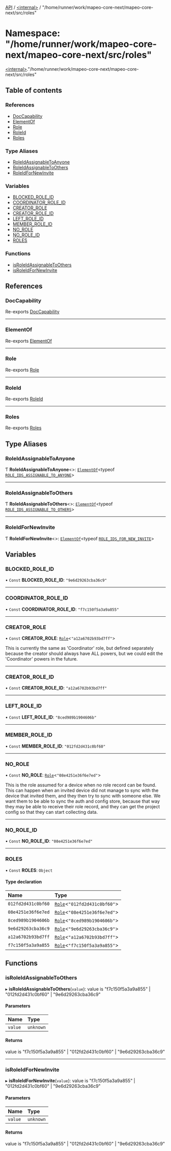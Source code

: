 [API](../README.md) / [\<internal\>](internal_.md) / "/home/runner/work/mapeo-core-next/mapeo-core-next/src/roles"

# Namespace: "/home/runner/work/mapeo-core-next/mapeo-core-next/src/roles"

[\<internal\>](internal_.md)."/home/runner/work/mapeo-core-next/mapeo-core-next/src/roles"

## Table of contents

### References

- [DocCapability](internal_.__home_runner_work_mapeo_core_next_mapeo_core_next_src_roles_.md#doccapability)
- [ElementOf](internal_.__home_runner_work_mapeo_core_next_mapeo_core_next_src_roles_.md#elementof)
- [Role](internal_.__home_runner_work_mapeo_core_next_mapeo_core_next_src_roles_.md#role)
- [RoleId](internal_.__home_runner_work_mapeo_core_next_mapeo_core_next_src_roles_.md#roleid)
- [Roles](internal_.__home_runner_work_mapeo_core_next_mapeo_core_next_src_roles_.md#roles)

### Type Aliases

- [RoleIdAssignableToAnyone](internal_.__home_runner_work_mapeo_core_next_mapeo_core_next_src_roles_.md#roleidassignabletoanyone)
- [RoleIdAssignableToOthers](internal_.__home_runner_work_mapeo_core_next_mapeo_core_next_src_roles_.md#roleidassignabletoothers)
- [RoleIdForNewInvite](internal_.__home_runner_work_mapeo_core_next_mapeo_core_next_src_roles_.md#roleidfornewinvite)

### Variables

- [BLOCKED\_ROLE\_ID](internal_.__home_runner_work_mapeo_core_next_mapeo_core_next_src_roles_.md#blocked_role_id)
- [COORDINATOR\_ROLE\_ID](internal_.__home_runner_work_mapeo_core_next_mapeo_core_next_src_roles_.md#coordinator_role_id)
- [CREATOR\_ROLE](internal_.__home_runner_work_mapeo_core_next_mapeo_core_next_src_roles_.md#creator_role)
- [CREATOR\_ROLE\_ID](internal_.__home_runner_work_mapeo_core_next_mapeo_core_next_src_roles_.md#creator_role_id)
- [LEFT\_ROLE\_ID](internal_.__home_runner_work_mapeo_core_next_mapeo_core_next_src_roles_.md#left_role_id)
- [MEMBER\_ROLE\_ID](internal_.__home_runner_work_mapeo_core_next_mapeo_core_next_src_roles_.md#member_role_id)
- [NO\_ROLE](internal_.__home_runner_work_mapeo_core_next_mapeo_core_next_src_roles_.md#no_role)
- [NO\_ROLE\_ID](internal_.__home_runner_work_mapeo_core_next_mapeo_core_next_src_roles_.md#no_role_id)
- [ROLES](internal_.__home_runner_work_mapeo_core_next_mapeo_core_next_src_roles_.md#roles-1)

### Functions

- [isRoleIdAssignableToOthers](internal_.__home_runner_work_mapeo_core_next_mapeo_core_next_src_roles_.md#isroleidassignabletoothers)
- [isRoleIdForNewInvite](internal_.__home_runner_work_mapeo_core_next_mapeo_core_next_src_roles_.md#isroleidfornewinvite)

## References

### DocCapability

Re-exports [DocCapability](../interfaces/internal_.DocCapability.md)

___

### ElementOf

Re-exports [ElementOf](internal_.md#elementof)

___

### Role

Re-exports [Role](../interfaces/internal_.Role.md)

___

### RoleId

Re-exports [RoleId](internal_.md#roleid)

___

### Roles

Re-exports [Roles](../classes/internal_.Roles.md)

## Type Aliases

### RoleIdAssignableToAnyone

Ƭ **RoleIdAssignableToAnyone**\<\>: [`ElementOf`](internal_.md#elementof)\<typeof [`ROLE_IDS_ASSIGNABLE_TO_ANYONE`](internal_.md#role_ids_assignable_to_anyone)\>

___

### RoleIdAssignableToOthers

Ƭ **RoleIdAssignableToOthers**\<\>: [`ElementOf`](internal_.md#elementof)\<typeof [`ROLE_IDS_ASSIGNABLE_TO_OTHERS`](internal_.md#role_ids_assignable_to_others)\>

___

### RoleIdForNewInvite

Ƭ **RoleIdForNewInvite**\<\>: [`ElementOf`](internal_.md#elementof)\<typeof [`ROLE_IDS_FOR_NEW_INVITE`](internal_.md#role_ids_for_new_invite)\>

## Variables

### BLOCKED\_ROLE\_ID

• `Const` **BLOCKED\_ROLE\_ID**: ``"9e6d29263cba36c9"``

___

### COORDINATOR\_ROLE\_ID

• `Const` **COORDINATOR\_ROLE\_ID**: ``"f7c150f5a3a9a855"``

___

### CREATOR\_ROLE

• `Const` **CREATOR\_ROLE**: [`Role`](../interfaces/internal_.Role.md)\<``"a12a6702b93bd7ff"``\>

This is currently the same as 'Coordinator' role, but defined separately
because the creator should always have ALL powers, but we could edit the
'Coordinator' powers in the future.

___

### CREATOR\_ROLE\_ID

• `Const` **CREATOR\_ROLE\_ID**: ``"a12a6702b93bd7ff"``

___

### LEFT\_ROLE\_ID

• `Const` **LEFT\_ROLE\_ID**: ``"8ced989b1904606b"``

___

### MEMBER\_ROLE\_ID

• `Const` **MEMBER\_ROLE\_ID**: ``"012fd2d431c0bf60"``

___

### NO\_ROLE

• `Const` **NO\_ROLE**: [`Role`](../interfaces/internal_.Role.md)\<``"08e4251e36f6e7ed"``\>

This is the role assumed for a device when no role record can be found. This
can happen when an invited device did not manage to sync with the device that
invited them, and they then try to sync with someone else. We want them to be
able to sync the auth and config store, because that way they may be able to
receive their role record, and they can get the project config so that they
can start collecting data.

___

### NO\_ROLE\_ID

• `Const` **NO\_ROLE\_ID**: ``"08e4251e36f6e7ed"``

___

### ROLES

• `Const` **ROLES**: `Object`

#### Type declaration

| Name | Type |
| :------ | :------ |
| `012fd2d431c0bf60` | [`Role`](../interfaces/internal_.Role.md)\<``"012fd2d431c0bf60"``\> |
| `08e4251e36f6e7ed` | [`Role`](../interfaces/internal_.Role.md)\<``"08e4251e36f6e7ed"``\> |
| `8ced989b1904606b` | [`Role`](../interfaces/internal_.Role.md)\<``"8ced989b1904606b"``\> |
| `9e6d29263cba36c9` | [`Role`](../interfaces/internal_.Role.md)\<``"9e6d29263cba36c9"``\> |
| `a12a6702b93bd7ff` | [`Role`](../interfaces/internal_.Role.md)\<``"a12a6702b93bd7ff"``\> |
| `f7c150f5a3a9a855` | [`Role`](../interfaces/internal_.Role.md)\<``"f7c150f5a3a9a855"``\> |

## Functions

### isRoleIdAssignableToOthers

▸ **isRoleIdAssignableToOthers**(`value`): value is "f7c150f5a3a9a855" \| "012fd2d431c0bf60" \| "9e6d29263cba36c9"

#### Parameters

| Name | Type |
| :------ | :------ |
| `value` | `unknown` |

#### Returns

value is "f7c150f5a3a9a855" \| "012fd2d431c0bf60" \| "9e6d29263cba36c9"

___

### isRoleIdForNewInvite

▸ **isRoleIdForNewInvite**(`value`): value is "f7c150f5a3a9a855" \| "012fd2d431c0bf60" \| "9e6d29263cba36c9"

#### Parameters

| Name | Type |
| :------ | :------ |
| `value` | `unknown` |

#### Returns

value is "f7c150f5a3a9a855" \| "012fd2d431c0bf60" \| "9e6d29263cba36c9"
